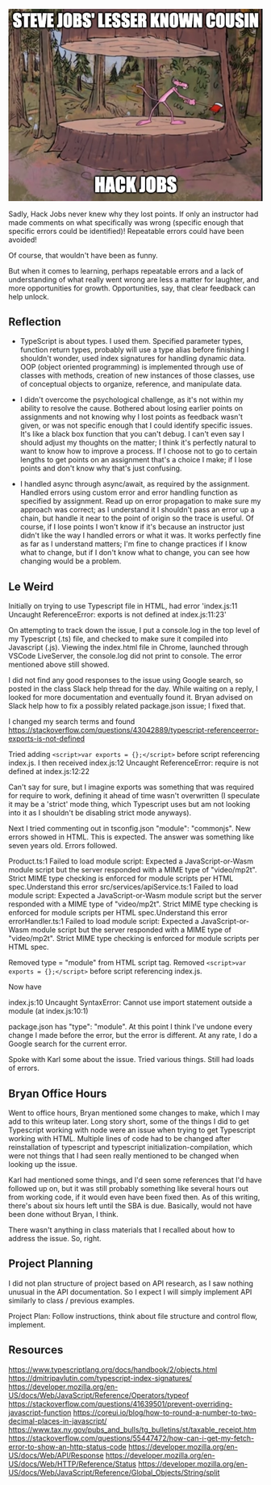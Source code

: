 <p align="center">
<img src="image.png" alt="Image of a pun on hack jobs" width="600"/>
</p>

Sadly, Hack Jobs never knew why they lost points.  If only an instructor had made comments on what specifically was wrong (specific enough that specific errors could be identified)!  Repeatable errors could have been avoided!

Of course, that wouldn't have been as funny.

But when it comes to learning, perhaps repeatable errors and a lack of understanding of what really went wrong are less a matter for laughter, and more opportunities for growth.  Opportunities, say, that clear feedback can help unlock.

## Reflection

- TypeScript is about types.  I used them.  Specified parameter types, function return types, probably will use a type alias before finishing I shouldn't wonder, used index signatures for handling dynamic data.  OOP (object oriented programming) is implemented through use of classes with methods, creation of new instances of those classes, use of conceptual objects to organize, reference, and manipulate data.

- I didn't overcome the psychological challenge, as it's not within my ability to resolve the cause.  Bothered about losing earlier points on assignments and not knowing why I lost points as feedback wasn't given, or was not specific enough that I could identify specific issues.  It's like a black box function that you can't debug.  I can't even say I should adjust my thoughts on the matter; I think it's perfectly natural to want to know how to improve a process.  If I choose not to go to certain lengths to get points on an assignment that's a choice I make; if I lose points and don't know why that's just confusing.

- I handled async through async/await, as required by the assignment.  Handled errors using custom error and error handling function as specified by assignment.  Read up on error propagation to make sure my approach was correct; as I understand it I shouldn't pass an error up a chain, but handle it near to the point of origin so the trace is useful.  Of course, if I lose points I won't know if it's because an instructor just didn't like the way I handled errors or what it was.  It works perfectly fine as far as I understand matters; I'm fine to change practices if I know what to change, but if I don't know what to change, you can see how changing would be a problem.

## Le Weird

Initially on trying to use Typescript file in HTML, had error 'index.js:11 Uncaught ReferenceError: exports is not defined
    at index.js:11:23'

On attempting to track down the issue, I put a console.log in the top level of my Typescript (.ts) file, and checked to make sure it compiled into Javascript (.js).  Viewing the index.html file in Chrome, launched through VSCode LiveServer, the console.log did not print to console.  The error mentioned above still showed.

I did not find any good responses to the issue using Google search, so posted in the class Slack help thread for the day.  While waiting on a reply, I looked for more documentation and eventually found it.  Bryan advised on Slack help how to fix a possibly related package.json issue; I fixed that.

I changed my search terms and found https://stackoverflow.com/questions/43042889/typescript-referenceerror-exports-is-not-defined

Tried adding `<script>var exports = {};</script>` before script referencing index.js.  I then received index.js:12 Uncaught ReferenceError: require is not defined
    at index.js:12:22

Can't say for sure, but I imagine exports was something that was required for require to work, defining it ahead of time wasn't overwritten (I speculate it may be a 'strict' mode thing, which Typescript uses but am not looking into it as I shouldn't be disabling strict mode anyways).

Next I tried commenting out in tsconfig.json "module": "commonjs".  New errors showed in HTML.  This is expected.  The answer was something like seven years old.  Errors followed.

Product.ts:1 Failed to load module script: Expected a JavaScript-or-Wasm module script but the server responded with a MIME type of "video/mp2t". Strict MIME type checking is enforced for module scripts per HTML spec.Understand this error
src/services/apiService.ts:1 Failed to load module script: Expected a JavaScript-or-Wasm module script but the server responded with a MIME type of "video/mp2t". Strict MIME type checking is enforced for module scripts per HTML spec.Understand this error
errorHandler.ts:1 Failed to load module script: Expected a JavaScript-or-Wasm module script but the server responded with a MIME type of "video/mp2t". Strict MIME type checking is enforced for module scripts per HTML spec.

Removed type = "module" from HTML script tag.  Removed `<script>var exports = {};</script>` before script referencing index.js.

Now have

index.js:10 Uncaught SyntaxError: Cannot use import statement outside a module (at index.js:10:1)

package.json has "type": "module".  At this point I think I've undone every change I made before the error, but the error is different.  At any rate, I do a Google search for the current error.

Spoke with Karl some about the issue.  Tried various things.  Still had loads of errors.

## Bryan Office Hours

Went to office hours, Bryan mentioned some changes to make, which I may add to this writeup later.  Long story short, some of the things I did to get Typescript working with node were an issue when trying to get Typescript working with HTML.  Multiple lines of code had to be changed after reinstallation of typescript and typescript initialization-compilation, which were not things that I had seen really mentioned to be changed when looking up the issue.  

Karl had mentioned some things, and I'd seen some references that I'd have followed up on, but it was still probably something like several hours out from working code, if it would even have been fixed then.  As of this writing, there's about six hours left until the SBA is due.  Basically, would not have been done without Bryan, I think.

There wasn't anything in class materials that I recalled about how to address the issue.  So, right.

## Project Planning

I did not plan structure of project based on API research, as I saw nothing unusual in the API documentation.  So I expect I will simply implement API similarly to class / previous examples.

Project Plan:  Follow instructions, think about file structure and control flow, implement.

## Resources

https://www.typescriptlang.org/docs/handbook/2/objects.html
https://dmitripavlutin.com/typescript-index-signatures/
https://developer.mozilla.org/en-US/docs/Web/JavaScript/Reference/Operators/typeof
https://stackoverflow.com/questions/41639501/prevent-overriding-javascript-function
https://coreui.io/blog/how-to-round-a-number-to-two-decimal-places-in-javascript/
https://www.tax.ny.gov/pubs_and_bulls/tg_bulletins/st/taxable_receipt.htm
https://stackoverflow.com/questions/55447472/how-can-i-get-my-fetch-error-to-show-an-http-status-code
https://developer.mozilla.org/en-US/docs/Web/API/Response
https://developer.mozilla.org/en-US/docs/Web/HTTP/Reference/Status
https://developer.mozilla.org/en-US/docs/Web/JavaScript/Reference/Global_Objects/String/split
